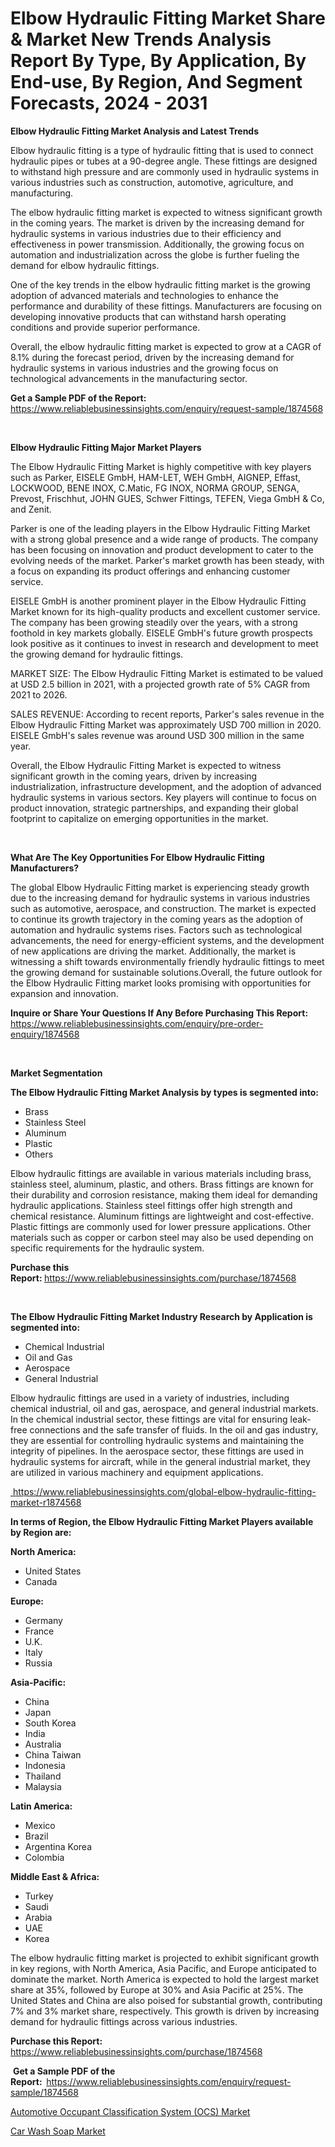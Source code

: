 <p><h1>Elbow Hydraulic Fitting Market Share & Market New Trends Analysis Report By Type, By Application, By End-use, By Region, And Segment Forecasts, 2024 - 2031</h1></p><p><strong>Elbow Hydraulic Fitting Market Analysis and Latest Trends</strong></p>
<p><p>Elbow hydraulic fitting is a type of hydraulic fitting that is used to connect hydraulic pipes or tubes at a 90-degree angle. These fittings are designed to withstand high pressure and are commonly used in hydraulic systems in various industries such as construction, automotive, agriculture, and manufacturing.</p><p>The elbow hydraulic fitting market is expected to witness significant growth in the coming years. The market is driven by the increasing demand for hydraulic systems in various industries due to their efficiency and effectiveness in power transmission. Additionally, the growing focus on automation and industrialization across the globe is further fueling the demand for elbow hydraulic fittings.</p><p>One of the key trends in the elbow hydraulic fitting market is the growing adoption of advanced materials and technologies to enhance the performance and durability of these fittings. Manufacturers are focusing on developing innovative products that can withstand harsh operating conditions and provide superior performance.</p><p>Overall, the elbow hydraulic fitting market is expected to grow at a CAGR of 8.1% during the forecast period, driven by the increasing demand for hydraulic systems in various industries and the growing focus on technological advancements in the manufacturing sector.</p></p>
<p><strong>Get a Sample PDF of the Report:&nbsp;</strong> <a href="https://www.reliablebusinessinsights.com/enquiry/request-sample/1874568">https://www.reliablebusinessinsights.com/enquiry/request-sample/1874568</a></p>
<p>&nbsp;</p>
<p><strong>Elbow Hydraulic Fitting Major Market Players</strong></p>
<p><p>The Elbow Hydraulic Fitting Market is highly competitive with key players such as Parker, EISELE GmbH, HAM-LET, WEH GmbH, AIGNEP, Effast, LOCKWOOD, BENE INOX, C.Matic, FG INOX, NORMA GROUP, SENGA, Prevost, Frischhut, JOHN GUES, Schwer Fittings, TEFEN, Viega GmbH & Co, and Zenit.</p><p>Parker is one of the leading players in the Elbow Hydraulic Fitting Market with a strong global presence and a wide range of products. The company has been focusing on innovation and product development to cater to the evolving needs of the market. Parker's market growth has been steady, with a focus on expanding its product offerings and enhancing customer service.</p><p>EISELE GmbH is another prominent player in the Elbow Hydraulic Fitting Market known for its high-quality products and excellent customer service. The company has been growing steadily over the years, with a strong foothold in key markets globally. EISELE GmbH's future growth prospects look positive as it continues to invest in research and development to meet the growing demand for hydraulic fittings.</p><p>MARKET SIZE: The Elbow Hydraulic Fitting Market is estimated to be valued at USD 2.5 billion in 2021, with a projected growth rate of 5% CAGR from 2021 to 2026.</p><p>SALES REVENUE: According to recent reports, Parker's sales revenue in the Elbow Hydraulic Fitting Market was approximately USD 700 million in 2020. EISELE GmbH's sales revenue was around USD 300 million in the same year.</p><p>Overall, the Elbow Hydraulic Fitting Market is expected to witness significant growth in the coming years, driven by increasing industrialization, infrastructure development, and the adoption of advanced hydraulic systems in various sectors. Key players will continue to focus on product innovation, strategic partnerships, and expanding their global footprint to capitalize on emerging opportunities in the market.</p></p>
<p>&nbsp;</p>
<p><strong>What Are The Key Opportunities For Elbow Hydraulic Fitting Manufacturers?</strong></p>
<p><p>The global Elbow Hydraulic Fitting market is experiencing steady growth due to the increasing demand for hydraulic systems in various industries such as automotive, aerospace, and construction. The market is expected to continue its growth trajectory in the coming years as the adoption of automation and hydraulic systems rises. Factors such as technological advancements, the need for energy-efficient systems, and the development of new applications are driving the market. Additionally, the market is witnessing a shift towards environmentally friendly hydraulic fittings to meet the growing demand for sustainable solutions.Overall, the future outlook for the Elbow Hydraulic Fitting market looks promising with opportunities for expansion and innovation.</p></p>
<p><strong>Inquire or Share Your Questions If Any Before Purchasing This Report:</strong> <a href="https://www.reliablebusinessinsights.com/enquiry/pre-order-enquiry/1874568">https://www.reliablebusinessinsights.com/enquiry/pre-order-enquiry/1874568</a></p>
<p>&nbsp;</p>
<p><strong>Market Segmentation</strong></p>
<p><strong>The Elbow Hydraulic Fitting Market Analysis by types is segmented into:</strong></p>
<p><ul><li>Brass</li><li>Stainless Steel</li><li>Aluminum</li><li>Plastic</li><li>Others</li></ul></p>
<p><p>Elbow hydraulic fittings are available in various materials including brass, stainless steel, aluminum, plastic, and others. Brass fittings are known for their durability and corrosion resistance, making them ideal for demanding hydraulic applications. Stainless steel fittings offer high strength and chemical resistance. Aluminum fittings are lightweight and cost-effective. Plastic fittings are commonly used for lower pressure applications. Other materials such as copper or carbon steel may also be used depending on specific requirements for the hydraulic system.</p></p>
<p><strong>Purchase this Report:&nbsp;</strong><a href="https://www.reliablebusinessinsights.com/purchase/1874568">https://www.reliablebusinessinsights.com/purchase/1874568</a></p>
<p>&nbsp;</p>
<p><strong>The Elbow Hydraulic Fitting Market Industry Research by Application is segmented into:</strong></p>
<p><ul><li>Chemical Industrial</li><li>Oil and Gas</li><li>Aerospace</li><li>General Industrial</li></ul></p>
<p><p>Elbow hydraulic fittings are used in a variety of industries, including chemical industrial, oil and gas, aerospace, and general industrial markets. In the chemical industrial sector, these fittings are vital for ensuring leak-free connections and the safe transfer of fluids. In the oil and gas industry, they are essential for controlling hydraulic systems and maintaining the integrity of pipelines. In the aerospace sector, these fittings are used in hydraulic systems for aircraft, while in the general industrial market, they are utilized in various machinery and equipment applications.</p></p>
<p><a href="https://www.reliablebusinessinsights.com/global-elbow-hydraulic-fitting-market-r1874568">&nbsp;https://www.reliablebusinessinsights.com/global-elbow-hydraulic-fitting-market-r1874568</a></p>
<p><strong>In terms of Region, the Elbow Hydraulic Fitting Market Players available by Region are:</strong></p>
<p>
    <p> <strong> North America: </strong>
        <ul>
            <li>United States</li>
            <li>Canada</li>
        </ul>
        </p> 
    <p> <strong> Europe: </strong>
        <ul>
            <li>Germany</li>
            <li>France</li>
            <li>U.K.</li>
            <li>Italy</li>
            <li>Russia</li>
        </ul>
        </p> 
    <p> <strong> Asia-Pacific: </strong>
        <ul>
            <li>China</li>
            <li>Japan</li>
            <li>South Korea</li>
            <li>India</li>
            <li>Australia</li>
            <li>China Taiwan</li>
            <li>Indonesia</li>
            <li>Thailand</li>
            <li>Malaysia</li>
        </ul>
        </p> 
    <p> <strong> Latin America: </strong>
        <ul>
            <li>Mexico</li>
            <li>Brazil</li>
            <li>Argentina Korea</li>
            <li>Colombia</li>
        </ul>
        </p> 
    <p> <strong> Middle East & Africa: </strong>
        <ul>
            <li>Turkey</li>
            <li>Saudi</li>
            <li>Arabia</li>
            <li>UAE</li>
            <li>Korea</li>
        </ul>
    </p>
    </p>
<p><p>The elbow hydraulic fitting market is projected to exhibit significant growth in key regions, with North America, Asia Pacific, and Europe anticipated to dominate the market. North America is expected to hold the largest market share at 35%, followed by Europe at 30% and Asia Pacific at 25%. The United States and China are also poised for substantial growth, contributing 7% and 3% market share, respectively. This growth is driven by increasing demand for hydraulic fittings across various industries.</p></p>
<p><strong>Purchase this Report: </strong><a href="https://www.reliablebusinessinsights.com/purchase/1874568">https://www.reliablebusinessinsights.com/purchase/1874568</a></p>
<p>&nbsp;<strong>Get a Sample PDF of the Report:&nbsp;&nbsp;</strong><a href="https://www.reliablebusinessinsights.com/enquiry/request-sample/1874568">https://www.reliablebusinessinsights.com/enquiry/request-sample/1874568</a></p>
<p><strong></strong></p>
<p><p><a href="https://www.linkedin.com/pulse/deep-dive-automotive-occupant-classification-system-ocs-market-j4fac">Automotive Occupant Classification System (OCS) Market</a></p><p><a href="https://www.linkedin.com/pulse/car-wash-soap-market-analysis-report-global-insights-region-un2jc">Car Wash Soap Market</a></p></p>